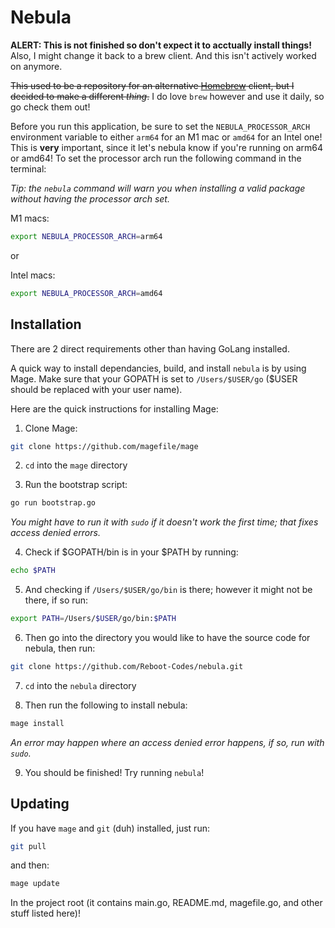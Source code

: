 # Nebula

**ALERT: This is not finished so don't expect it to acctually install things!**
Also, I might change it back to a brew client. And this isn't actively worked on anymore.

<strike>This used to be a repository for an alternative [Homebrew](https://brew.sh/) client, but I decided to make a different _thing_.</strike> I do love `brew` however and use it daily, so go check them out!

Before you run this application, be sure to set the `NEBULA_PROCESSOR_ARCH` environment variable to either `arm64` for an M1 mac or `amd64` for an Intel one! This is **very** important, since it let's nebula know if you're running on arm64 or amd64! To set the processor arch run the following command in the terminal:

_Tip: the `nebula` command will warn you when installing a valid package without having the processor arch set._

M1 macs:
```bash
export NEBULA_PROCESSOR_ARCH=arm64
```

or

Intel macs:
```bash
export NEBULA_PROCESSOR_ARCH=amd64
```

## Installation

There are 2 direct requirements other than having GoLang installed. 

A quick way to install dependancies, build, and install `nebula` is by using Mage. Make sure that your GOPATH is set to `/Users/$USER/go` ($USER should be replaced with your user name). 

Here are the quick instructions for installing Mage:

1. Clone Mage: 

```bash
git clone https://github.com/magefile/mage
```

2. `cd` into the `mage` directory

3. Run the bootstrap script:

```bash
go run bootstrap.go
```

_You might have to run it with `sudo` if it doesn't work the first time; that fixes access denied errors._

4. Check if $GOPATH/bin is in your $PATH by running:

```bash
echo $PATH
```

5. And checking if `/Users/$USER/go/bin` is there; however it might not be there, if so run:

```bash
export PATH=/Users/$USER/go/bin:$PATH
```

6. Then go into the directory you would like to have the source code for nebula, then run:

```bash
git clone https://github.com/Reboot-Codes/nebula.git
```

7. `cd` into the `nebula` directory

8. Then run the following to install nebula:

```bash
mage install
```

_An error may happen where an access denied error happens, if so, run with `sudo`._

9. You should be finished! Try running `nebula`!

## Updating 

If you have `mage` and `git` (duh) installed, just run:

```bash
git pull
```
and then:

```bash
mage update
```

In the project root (it contains main.go, README.md, magefile.go, and other stuff listed here)!
